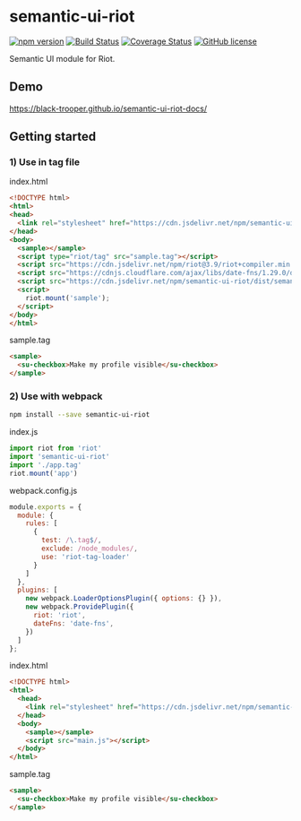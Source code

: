 # semantic-ui-riot

[![npm version](https://badge.fury.io/js/semantic-ui-riot.svg)](https://badge.fury.io/js/semantic-ui-riot)
[![Build Status](https://travis-ci.org/black-trooper/semantic-ui-riot.svg?branch=master)](https://travis-ci.org/black-trooper/semantic-ui-riot)
[![Coverage Status](https://coveralls.io/repos/github/black-trooper/semantic-ui-riot/badge.svg)](https://coveralls.io/github/black-trooper/semantic-ui-riot)
[![GitHub license](https://img.shields.io/github/license/black-trooper/semantic-ui-riot.svg)](https://github.com/black-trooper/semantic-ui-riot/blob/master/LICENSE)

Semantic UI module for Riot.

## Demo
https://black-trooper.github.io/semantic-ui-riot-docs/

## Getting started

### 1) Use in tag file

index.html
```html
<!DOCTYPE html>
<html>
<head>
  <link rel="stylesheet" href="https://cdn.jsdelivr.net/npm/semantic-ui@2.2.13/dist/semantic.min.css">
</head>
<body>
  <sample></sample>
  <script type="riot/tag" src="sample.tag"></script>
  <script src="https://cdn.jsdelivr.net/npm/riot@3.9/riot+compiler.min.js"></script>
  <script src="https://cdnjs.cloudflare.com/ajax/libs/date-fns/1.29.0/date_fns.min.js"></script>
  <script src="https://cdn.jsdelivr.net/npm/semantic-ui-riot/dist/semantic-ui-riot.min.js"></script>
  <script>
    riot.mount('sample');
  </script>
</body>
</html>
```
sample.tag
```html
<sample>
  <su-checkbox>Make my profile visible</su-checkbox>
</sample>
```

### 2) Use with webpack
```sh
npm install --save semantic-ui-riot
```
index.js
```javascript
import riot from 'riot'
import 'semantic-ui-riot'
import './app.tag'
riot.mount('app')
```
webpack.config.js
```javascript
module.exports = {
  module: {
    rules: [
      {
        test: /\.tag$/,
        exclude: /node_modules/,
        use: 'riot-tag-loader'
      }
    ]
  },
  plugins: [
    new webpack.LoaderOptionsPlugin({ options: {} }),
    new webpack.ProvidePlugin({
      riot: 'riot',
      dateFns: 'date-fns',
    })
  ]
};
```
index.html
```html
<!DOCTYPE html>
<html>
  <head>
    <link rel="stylesheet" href="https://cdn.jsdelivr.net/npm/semantic-ui@2.2.13/dist/semantic.min.css">
  </head>
  <body>
    <sample></sample>
    <script src="main.js"></script>
  </body>
</html>
```
sample.tag
```html
<sample>
  <su-checkbox>Make my profile visible</su-checkbox>
</sample>
```
